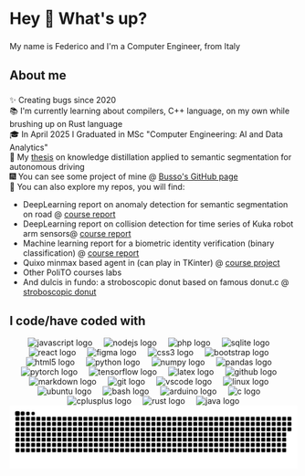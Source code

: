
<h1 align="left">Hey 👋 What's up?</h1>

###

<p align="left">My name is Federico and I'm a Computer Engineer, from Italy</p>

###

<h2 align="left">About me</h2>

###

<p align="left">
  ✨ Creating bugs since 2020<br>
  📚 I'm currently learning about compilers, C++ language, on my own while brushing up on Rust language<br>
  🎓 In April 2025 I Graduated in MSc "Computer Engineering: AI and Data Analytics" <br>
  🚗 My <a href="https://webthesis.biblio.polito.it/secure/35244/1/tesi.pdf">thesis</a> on knowledge distillation applied to semantic segmentation for autonomous driving <br>
  🎆 You can see some project of mine @ <a href="https://Busso00.github.io">Busso's GitHub page</a> <br>
  📂 You can also explore my repos, you will find:
  <ul>
    <li>DeepLearning report on anomaly detection for semantic segmentation on road @ <a href="https://github.com/Busso00/Kuka_robot_anomaly_detection/blob/main/mla24_prj08_fp1_report.pdf">course report</a></li>
    <li>DeepLearning report on collision detection for time series of Kuka robot arm sensors@ <a href="https://github.com/Busso00/AML_ood_sem_segm/blob/master/Sem-segm-anomaly-detection-proj.pdf">course report</a></li>
    <li>Machine learning report for a biometric identity verification (binary classification) @ <a href="https://github.com/Busso00/MLPR/blob/main/Report.pdf">course report</a></li>
    <li>Quixo minmax based agent in (can play in TKinter) @ <a href="https://github.com/Busso00/Computational_Intelligence/tree/main">course project</a></li>
    <li>Other PoliTO courses labs</li>
    <li>And dulcis in fundo: a stroboscopic donut based on famous donut.c @ <a href="https://github.com/Busso00/stroboscopic_donut">stroboscopic donut</a></li>
  </ul>
</p>

###

<h2 align="left">I code/have coded with</h2>

<div align="center">
  <img src="https://cdn.jsdelivr.net/gh/devicons/devicon/icons/javascript/javascript-original.svg" height="40" alt="javascript logo"  />
  <img width="12" />
  <img src="https://cdn.jsdelivr.net/gh/devicons/devicon/icons/nodejs/nodejs-original.svg" height="40" alt="nodejs logo"  />
  <img width="12" />
  <img src="https://cdn.jsdelivr.net/gh/devicons/devicon/icons/php/php-original.svg" height="40" alt="php logo"  />
  <img width="12" />
  <img src="https://cdn.jsdelivr.net/gh/devicons/devicon/icons/sqlite/sqlite-original.svg" height="40" alt="sqlite logo"  />
  <img width="12" />
  <img src="https://cdn.jsdelivr.net/gh/devicons/devicon/icons/react/react-original.svg" height="40" alt="react logo"  />
  <img width="12" />
  <img src="https://cdn.jsdelivr.net/gh/devicons/devicon/icons/figma/figma-original.svg" height="40" alt="figma logo"  />
  <img width="12" />
  <img src="https://cdn.jsdelivr.net/gh/devicons/devicon/icons/css3/css3-original.svg" height="40" alt="css3 logo"  />
  <img width="12" />
  <img src="https://cdn.jsdelivr.net/gh/devicons/devicon/icons/bootstrap/bootstrap-original.svg" height="40" alt="bootstrap logo"  />
  <img width="12" />
  <img src="https://cdn.jsdelivr.net/gh/devicons/devicon/icons/html5/html5-original.svg" height="40" alt="html5 logo"  />
  <img width="12" />
  <img src="https://cdn.jsdelivr.net/gh/devicons/devicon/icons/python/python-original.svg" height="40" alt="python logo"  />
  <img width="12" />
  <img src="https://cdn.jsdelivr.net/gh/devicons/devicon/icons/numpy/numpy-original.svg" height="40" alt="numpy logo"  />
  <img width="12" />
  <img src="https://cdn.jsdelivr.net/gh/devicons/devicon/icons/pandas/pandas-original.svg" height="40" alt="pandas logo"  />
  <img width="12" />
  <img src="https://cdn.jsdelivr.net/gh/devicons/devicon/icons/pytorch/pytorch-original.svg" height="40" alt="pytorch logo"  />
  <img width="12" />
  <img src="https://cdn.jsdelivr.net/gh/devicons/devicon/icons/tensorflow/tensorflow-original.svg" height="40" alt="tensorflow logo"  />
  <img width="12" />
  <img src="https://skillicons.dev/icons?i=latex" height="40" alt="latex logo"  />
  <img width="12" />
  <img src="https://skillicons.dev/icons?i=github" height="40" alt="github logo"  />
  <img width="12" />
  <img src="https://skillicons.dev/icons?i=md" height="40" alt="markdown logo"  />
  <img width="12" />
  <img src="https://cdn.jsdelivr.net/gh/devicons/devicon/icons/git/git-original.svg" height="40" alt="git logo"  />
  <img width="12" />
  <img src="https://cdn.jsdelivr.net/gh/devicons/devicon/icons/vscode/vscode-original.svg" height="40" alt="vscode logo"  />
  <img width="12" />
  <img src="https://cdn.jsdelivr.net/gh/devicons/devicon/icons/linux/linux-original.svg" height="40" alt="linux logo"  />
  <img width="12" />
  <img src="https://cdn.simpleicons.org/ubuntu/E95420" height="40" alt="ubuntu logo"  />
  <img width="12" />
  <img src="https://cdn.jsdelivr.net/gh/devicons/devicon/icons/bash/bash-original.svg" height="40" alt="bash logo"  />
  <img width="12" />
  <img src="https://cdn.jsdelivr.net/gh/devicons/devicon/icons/arduino/arduino-original.svg" height="40" alt="arduino logo"  />
  <img width="12" />
  <img src="https://cdn.jsdelivr.net/gh/devicons/devicon/icons/c/c-original.svg" height="40" alt="c logo"  />
  <img width="12" />
  <img src="https://cdn.jsdelivr.net/gh/devicons/devicon/icons/cplusplus/cplusplus-original.svg" height="40" alt="cplusplus logo"  />
  <img width="12" />
  <img src="https://skillicons.dev/icons?i=rust" height="40" alt="rust logo"  />
  <img width="12" />
  <img src="https://cdn.jsdelivr.net/gh/devicons/devicon/icons/java/java-original.svg" height="40" alt="java logo"  />
 
</div>


<picture>
  <source media="(prefers-color-scheme: dark)" srcset="https://raw.githubusercontent.com/Busso00/Busso00/output/github-snake-dark.svg" />
  <source media="(prefers-color-scheme: light)" srcset="https://raw.githubusercontent.com/Busso00/Busso00/output/github-snake.svg" />
  <img alt="github-snake" src="https://raw.githubusercontent.com/Busso00/Busso00/output/github-snake.svg" />
</picture>

###
